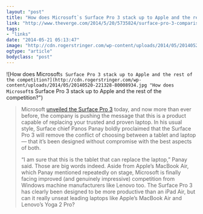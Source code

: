 ```yaml
---
layout: "post"
title: "How does Microsoft`s Surface Pro 3 stack up to Apple and the rest of the competition?"
link: "http://www.theverge.com/2014/5/20/5735824/surface-pro-3-comparison-macbook-ipad-yoga"
tags: 
- "links"
date: "2014-05-21 05:13:47"
image: "http://cdn.rogerstringer.com/wp-content/uploads/2014/05/20140520-221328-80008934.jpg"
ogtype: "article"
bodyclass: "post"
---
```


![How does Microsoft`s Surface Pro 3 stack up to Apple and the rest of the competition?](http://cdn.rogerstringer.com/wp-content/uploads/2014/05/20140520-221328-80008934.jpg "How does Microsoft`s Surface Pro 3 stack up to Apple and the rest of the competition?")

> Microsoft [unveiled the Surface Pro 3](http://www.theverge.com/2014/5/20/5734866/surface-pro-3-hands-on-photos-impressions) today, and now more than ever before, the company is pushing the message that this is a product capable of replacing your trusted and proven laptop. In his usual style, Surface chief Panos Panay boldly proclaimed that the Surface Pro 3 will remove the conflict of choosing between a tablet and laptop — that it’s been designed without compromise with the best aspects of both.
> 
> “I am sure that this is the tablet that can replace the laptop,” Panay said. Those are big words indeed. Aside from Apple’s MacBook Air, which Panay mentioned repeatedly on stage, Microsoft is finally facing improved (and genuinely impressive) competition from Windows machine manufacturers like Lenovo too. The Surface Pro 3 has clearly been designed to be more productive than an iPad Air, but can it really unseat leading laptops like Apple’s MacBook Air and Lenovo’s Yoga 2 Pro?